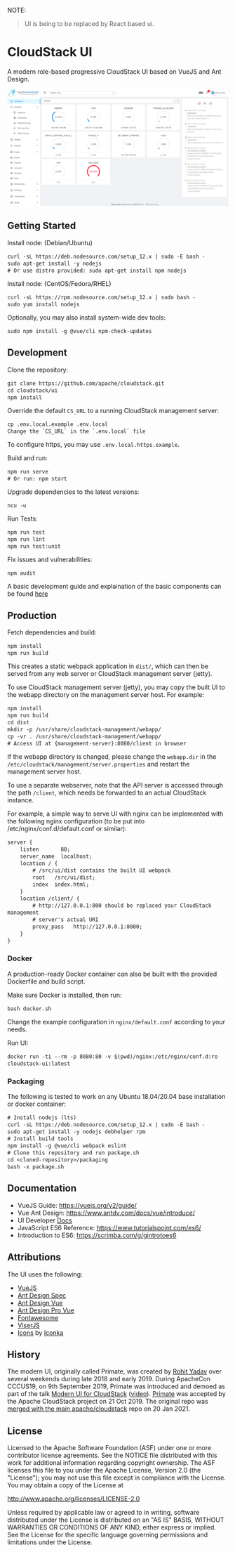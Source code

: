 NOTE:

> UI is being to be replaced by React based ui.


# CloudStack UI

A modern role-based progressive CloudStack UI based on VueJS and Ant Design.

![Screenshot](docs/screenshot-dashboard.png)

## Getting Started

Install node: (Debian/Ubuntu)

    curl -sL https://deb.nodesource.com/setup_12.x | sudo -E bash -
    sudo apt-get install -y nodejs
    # Or use distro provided: sudo apt-get install npm nodejs

Install node: (CentOS/Fedora/RHEL)

    curl -sL https://rpm.nodesource.com/setup_12.x | sudo bash -
    sudo yum install nodejs

Optionally, you may also install system-wide dev tools:

    sudo npm install -g @vue/cli npm-check-updates

## Development

Clone the repository:

    git clone https://github.com/apache/cloudstack.git
    cd cloudstack/ui
    npm install

Override the default `CS_URL` to a running CloudStack management server:

    cp .env.local.example .env.local
    Change the `CS_URL` in the `.env.local` file

To configure https, you may use `.env.local.https.example`.

Build and run:

    npm run serve
    # Or run: npm start

Upgrade dependencies to the latest versions:

    ncu -u

Run Tests:

    npm run test
    npm run lint
    npm run test:unit

Fix issues and vulnerabilities:

    npm audit

A basic development guide and explaination of the basic components can be found
  [here](docs/development.md)

## Production

Fetch dependencies and build:

    npm install
    npm run build

This creates a static webpack application in `dist/`, which can then be served
from any web server or CloudStack management server (jetty).

To use CloudStack management server (jetty), you may copy the built UI to the
webapp directory on the management server host. For example:

    npm install
    npm run build
    cd dist
    mkdir -p /usr/share/cloudstack-management/webapp/
    cp -vr . /usr/share/cloudstack-management/webapp/
    # Access UI at {management-server}:8080/client in browser

If the webapp directory is changed, please change the `webapp.dir` in the
`/etc/cloudstack/management/server.properties` and restart the management server host.

To use a separate webserver, note that the API server is accessed through the path
`/client`, which needs be forwarded to an actual CloudStack instance.

For example, a simple way to serve UI with nginx can be implemented with the
following nginx configuration (to be put into /etc/nginx/conf.d/default.conf or similar):

```nginx
server {
    listen       80;
    server_name  localhost;
    location / {
        # /src/ui/dist contains the built UI webpack
        root   /src/ui/dist;
        index  index.html;
    }
    location /client/ {
        # http://127.0.0.1:800 should be replaced your CloudStack management
        # server's actual URI
        proxy_pass   http://127.0.0.1:8000;
    }
}
```

### Docker

A production-ready Docker container can also be built with the provided
Dockerfile and build script.

Make sure Docker is installed, then run:

    bash docker.sh

Change the example configuration in `nginx/default.conf` according to your needs.

Run UI:

    docker run -ti --rm -p 8080:80 -v $(pwd)/nginx:/etc/nginx/conf.d:ro cloudstack-ui:latest

### Packaging

The following is tested to work on any Ubuntu 18.04/20.04 base installation or
docker container:

    # Install nodejs (lts)
    curl -sL https://deb.nodesource.com/setup_12.x | sudo -E bash -
    sudo apt-get install -y nodejs debhelper rpm
    # Install build tools
    npm install -g @vue/cli webpack eslint
    # Clone this repository and run package.sh
    cd <cloned-repository>/packaging
    bash -x package.sh

## Documentation

- VueJS Guide: https://vuejs.org/v2/guide/
- Vue Ant Design: https://www.antdv.com/docs/vue/introduce/
- UI Developer [Docs](docs)
- JavaScript ES6 Reference: https://www.tutorialspoint.com/es6/
- Introduction to ES6: https://scrimba.com/g/gintrotoes6

## Attributions

The UI uses the following:

- [VueJS](https://vuejs.org/)
- [Ant Design Spec](https://ant.design/docs/spec/introduce)
- [Ant Design Vue](https://vue.ant.design/)
- [Ant Design Pro Vue](https://github.com/sendya/ant-design-pro-vue)
- [Fontawesome](https://github.com/FortAwesome/vue-fontawesome)
- [ViserJS](https://viserjs.github.io/docs.html#/viser/guide/installation)
- [Icons](https://www.iconfinder.com/iconsets/cat-force) by [Iconka](https://iconka.com/en/downloads/cat-power/)

## History

The modern UI, originally called Primate, was created by [Rohit
Yadav](https://rohityadav.cloud) over several weekends during late 2018 and
early 2019. During ApacheCon CCCUS19, on 9th September 2019, Primate was
introduced and demoed as part of the talk [Modern UI
for CloudStack](https://rohityadav.cloud/files/talks/cccna19-primate.pdf)
([video](https://www.youtube.com/watch?v=F2KwZhechzs)).
[Primate](https://markmail.org/message/vxnskmwhfaagnm4r) was accepted by the
Apache CloudStack project on 21 Oct 2019. The original repo was [merged with the
main apache/cloudstack](https://markmail.org/message/bgnn4xkjnlzseeuv) repo on
20 Jan 2021.

## License

Licensed to the Apache Software Foundation (ASF) under one
or more contributor license agreements.  See the NOTICE file
distributed with this work for additional information
regarding copyright ownership.  The ASF licenses this file
to you under the Apache License, Version 2.0 (the
"License"); you may not use this file except in compliance
with the License.  You may obtain a copy of the License at

  http://www.apache.org/licenses/LICENSE-2.0

Unless required by applicable law or agreed to in writing,
software distributed under the License is distributed on an
"AS IS" BASIS, WITHOUT WARRANTIES OR CONDITIONS OF ANY
KIND, either express or implied.  See the License for the
specific language governing permissions and limitations
under the License.
